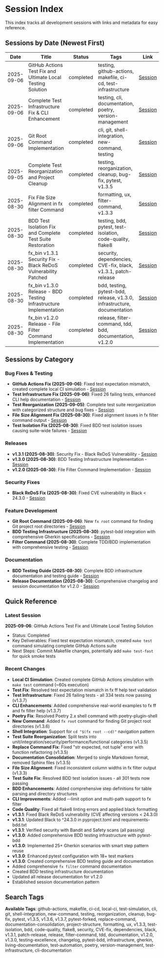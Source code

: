 # Session Index

This index tracks all development sessions with links and metadata for easy reference.

## Sessions by Date (Newest First)

| Date | Title | Status | Tags | Link |
|------|--------|---------|------|------|
| 2025-09-06 | GitHub Actions Test Fix and Ultimate Local Testing Solution | completed | testing, github-actions, makefile, ci-cd, test-infrastructure | [Session](sessions/20250906_070922_github-actions-test-fix-and-makefile-enhancement.md) |
| 2025-09-06 | Complete Test Infrastructure Fix & CLI Enhancement | completed | testing, cli, documentation, poetry, version-management | [Session](sessions/20250906_061617_test-infrastructure-fix-and-cli-enhancements.md) |
| 2025-09-06 | Git Root Command Implementation | completed | cli, git, shell-integration, new-command, testing | [Session](sessions/20250906_041900_git-root-command-implementation.md) |
| 2025-09-05 | Complete Test Reorganization and Project Cleanup | completed | testing, reorganization, cleanup, bug-fix, pytest, v1.3.5 | [Session](sessions/20250905_175802_test_reorganization_and_fixes.md) |
| 2025-08-30 | Fix File Size Alignment in fx filter Command | completed | formatting, ux, filter-command, v1.3.3 | [Session](sessions/20250830_143808_file-size-alignment-fix.md) |
| 2025-08-30 | BDD Test Isolation Fix and Complete Test Suite Restoration | completed | testing, bdd, pytest, test-isolation, code-quality, flake8 | [Session](sessions/20250830_132203_bdd-test-isolation-fix.md) |
| 2025-08-30 | fx_bin v1.3.1 Security Fix - Black ReDoS Vulnerability Patched | completed | security, dependencies, CVE-fix, black, v1.3.1, patch-release | [Session](sessions/20250830_111653_v1-3-1-security-fix-release.md) |
| 2025-08-30 | fx_bin v1.3.0 Release - BDD Testing Infrastructure Implementation | completed | bdd, testing, pytest-bdd, release, v1.3.0, infrastructure, documentation | [Session](sessions/20250830_104500_v1-3-0-bdd-infrastructure-release.md) |
| 2025-08-30 | fx_bin v1.2.0 Release - File Filter Command Implementation | completed | release, filter-command, tdd, bdd, documentation, v1.2.0 | [Session](sessions/20250830_v1.2.0_filter-command-release.md) |

## Sessions by Category

### Bug Fixes & Testing
- **GitHub Actions Fix (2025-09-06)**: Fixed test expectation mismatch, created complete local CI simulation - [Session](sessions/20250906_070922_github-actions-test-fix-and-makefile-enhancement.md)
- **Test Infrastructure Fix (2025-09-06)**: Fixed 26 failing tests, enhanced CLI help documentation - [Session](sessions/20250906_061617_test-infrastructure-fix-and-cli-enhancements.md)
- **Test Reorganization (2025-09-05)**: Complete test suite reorganization with categorized structure and bug fixes - [Session](sessions/20250905_175802_test_reorganization_and_fixes.md)
- **File Size Alignment Fix (2025-08-30)**: Fixed alignment issues in fx filter command output - [Session](sessions/20250830_143808_file-size-alignment-fix.md)
- **Test Isolation Fix (2025-08-30)**: Fixed BDD test isolation issues causing suite-wide failures - [Session](sessions/20250830_132203_bdd-test-isolation-fix.md)

### Releases
- **v1.3.1 (2025-08-30)**: Security Fix - Black ReDoS Vulnerability - [Session](sessions/20250830_111653_v1-3-1-security-fix-release.md)
- **v1.3.0 (2025-08-30)**: BDD Testing Infrastructure Implementation - [Session](sessions/20250830_104500_v1-3-0-bdd-infrastructure-release.md)
- **v1.2.0 (2025-08-30)**: File Filter Command Implementation - [Session](sessions/20250830_v1.2.0_filter-command-release.md)

### Security Fixes
- **Black ReDoS Fix (2025-08-30)**: Fixed CVE vulnerability in Black < 24.3.0 - [Session](sessions/20250830_111653_v1-3-1-security-fix-release.md)

### Feature Development
- **Git Root Command (2025-09-06)**: New `fx root` command for finding Git project root directories - [Session](sessions/20250906_041900_git-root-command-implementation.md)
- **BDD Testing Infrastructure (2025-08-30)**: pytest-bdd integration with comprehensive Gherkin specifications - [Session](sessions/20250830_104500_v1-3-0-bdd-infrastructure-release.md)
- **Filter Command (2025-08-30)**: Complete TDD/BDD implementation with comprehensive testing - [Session](sessions/20250830_v1.2.0_filter-command-release.md)

### Documentation
- **BDD Testing Guide (2025-08-30)**: Complete BDD infrastructure documentation and testing guide - [Session](sessions/20250830_104500_v1-3-0-bdd-infrastructure-release.md)
- **Release Documentation (2025-08-30)**: Comprehensive changelog and session documentation for v1.2.0 - [Session](sessions/20250830_v1.2.0_filter-command-release.md)

## Quick Reference

### Latest Session
**2025-09-06**: GitHub Actions Test Fix and Ultimate Local Testing Solution
- Status: Completed
- Key Deliverables: Fixed test expectation mismatch, created `make test` command simulating complete GitHub Actions suite
- Next Steps: Commit Makefile changes, potentially add `make test-fast` for quick smoke tests

### Recent Changes
- **Local CI Simulation**: Created complete GitHub Actions simulation with `make test` command (~60s execution)
- **Test Fix**: Resolved test expectation mismatch in fx ff help text validation
- **Test Infrastructure**: Fixed 26 failing tests - all 334 tests now passing (v1.3.7)
- **CLI Enhancements**: Added comprehensive real-world examples to fx ff and fx filter help (v1.3.7)
- **Poetry Fix**: Resolved Poetry 2.x shell command with poetry-plugin-shell
- **New Command**: Added `fx root` command for finding Git project root directories (v1.3.6)
- **Shell Integration**: Support for `cd "$(fx root --cd)"` navigation pattern
- **Test Suite Reorganization**: Split tests into unit/integration/security/performance/functional categories (v1.3.5)
- **Replace Command Fix**: Fixed "str expected, not tuple" error with function refactoring (v1.3.5)
- **Documentation Consolidation**: Merged to single Markdown format, removed Sphinx files (v1.3.5)
- **File Size Alignment**: Fixed inconsistent column widths in fx filter output (v1.3.3)
- **Test Suite Fix**: Resolved BDD test isolation issues - all 301 tests now passing
- **BDD Enhancements**: Added comprehensive step definitions for table parsing and directory structures
- **CLI Improvements**: Added --limit option and multi-path support to fx filter
- **Code Quality**: Fixed all flake8 linting errors and applied black formatting
- **v1.3.1**: Fixed Black ReDoS vulnerability (CVE affecting versions < 24.3.0)
- **v1.3.1**: Updated Black to ^24.3.0 in pyproject.toml and requirements-bdd.txt
- **v1.3.1**: Verified security with Bandit and Safety scans (all passing)
- **v1.3.0**: Added comprehensive BDD testing infrastructure with pytest-bdd
- **v1.3.0**: Implemented 25+ Gherkin scenarios with smart step pattern reuse
- **v1.3.0**: Enhanced pytest configuration with 18+ test markers
- **v1.3.0**: Created comprehensive BDD testing guide and documentation
- Added comprehensive `fx filter` command documentation
- Created BDD testing infrastructure documentation
- Updated all release documentation for v1.2.0
- Established session documentation pattern

## Search Tags

**Available Tags**: github-actions, makefile, ci-cd, local-ci, test-simulation, cli, git, shell-integration, new-command, testing, reorganization, cleanup, bug-fix, pytest, v1.3.5, v1.3.6, v1.3.7, pytest-forked, replace-command, documentation-consolidation, project-structure, formatting, ux, v1.3.3, test-isolation, bdd, code-quality, flake8, security, CVE-fix, dependencies, black, v1.3.1, patch-release, release, filter-command, tdd, documentation, v1.2.0, v1.3.0, testing-excellence, changelog, pytest-bdd, infrastructure, gherkin, living-documentation, test-automation, poetry, version-management, test-infrastructure, cli-documentation